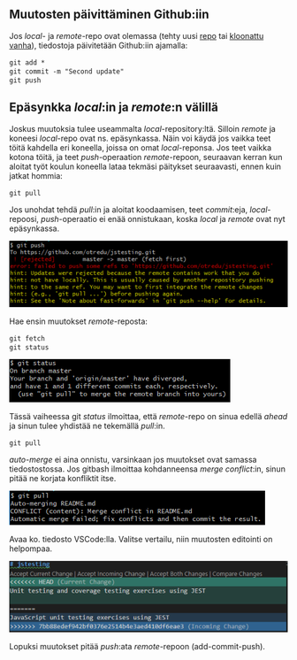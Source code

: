 ## Muutosten päivittäminen Github:iin

Jos *local*- ja *remote*-repo ovat olemassa (tehty uusi [repo]("./uusirepo.html") tai [kloonattu vanha]("./kloonaus.html")), tiedostoja päivitetään Github:iin ajamalla:

    git add *
    git commit -m "Second update"
    git push

## Epäsynkka *local*:in ja *remote*:n välillä

Joskus muutoksia tulee useammalta *local*-repository:ltä. Silloin *remote* ja koneesi *local*-repo ovat ns. epäsynkassa. Näin voi käydä jos vaikka teet töitä kahdella eri koneella, joissa on omat *local*-reponsa. Jos teet vaikka kotona töitä, ja teet *push*-operaation *remote*-repoon, seuraavan kerran kun aloitat työt koulun koneella lataa tekmäsi päitykset seuraavasti, ennen kuin jatkat hommia:

    git pull

Jos unohdat tehdä *pull*:in ja aloitat koodaamisen, teet *commit*:eja, *local*-repoosi, *push*-operaatio ei enää onnistukaan, koska *local* ja *remote* ovat nyt epäsynkassa.

!["Push failed"](img/git_fail_fetch.PNG)

Hae ensin muutokset *remote*-reposta:

    git fetch
    git status

!["Git status"](img/git_pull_to_merge.PNG)

Tässä vaiheessa git *status* ilmoittaa, että *remote*-repo on sinua edellä *ahead* ja sinun tulee yhdistää ne tekemällä *pull*:in.

    git pull

*auto-merge* ei aina onnistu, varsinkaan jos muutokset ovat samassa tiedostostossa. Jos gitbash ilmoittaa kohdanneensa *merge conflict*:in, sinun pitää ne korjata konfliktit itse. 

!["Merge conflicts"](img/automerge_fail.PNG)

Avaa ko. tiedosto VSCode:lla. Valitse vertailu, niin muutosten editointi on helpompaa.

!["Merge + CSCode"](img/merge_conflict_vscode.PNG)

Lopuksi muutokset pitää *push*:ata *remote*-repoon (add-commit-push).